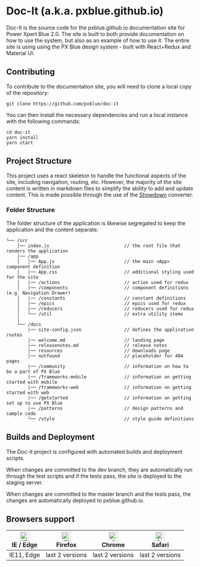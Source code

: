 # Doc-It (a.k.a. pxblue.github.io)

Doc-It is the source code for the pxblue.github.io documentation site for Power Xpert Blue 2.0. The site is built to both provide documentation on how to use the system, but also as an example of how to use it. The entire site is using using the PX Blue design system - built with React+Redux and Material UI.

## Contributing
To contribute to the documentation site, you will need to clone a local copy of the repository:

```
git clone https://github.com/pxblue/doc-it
```

You can then install the necessary dependencies and run a local instance with the following commands:

```
cd doc-it
yarn install
yarn start
```

## Project Structure
This project uses a react skeleton to handle the functional aspects of the site, including navigation, routing, etc. However, the majority of the site content is written in markdown files to simplify the ability to add and update content. This is made possible through the use of the [Showdown](https://github.com/showdownjs/showdown) converter.

### Folder Structure
The folder structure of the application is likewise segregated to keep the application and the content separate.

```
└── /src                                             
    |── index.js                            // the root file that renders the application
    |── /app
    │   |── App.js                          // the main <App> component definition
    │   |── App.css                         // additional styling used for the site
    │   |── /actions                        // action used for redux
    │   |── /components                     // component definitions (e.g. Navigation Drawer)
    │   |── /constants                      // constant definitions
    │   |── /epics                          // epics used for redux
    │   |── /reducers                       // reducers used for redux
    │   └── /util                           // extra utility items
    |
    └── /docs
        |── site-config.json                // defines the application routes
        |── welcome.md                      // landing page
        |── releasenotes.md                 // release notes
        |── resources                       // downloads page
        |── notfound                        // placeholder for 404 pages
        |── /community                      // information on how to be a part of PX Blue
        |── /frameworks-mobile              // information on getting started with mobile
        |── /frameworks-web                 // information on getting started with web
        |── /getstarted                     // information on getting set up to use PX Blue
        |── /patterns                       // design patterns and sample code
        └── /style                          // style guide definitions
```

## Builds and Deployment
The Doc-it project is configured with automated builds and deployment scripts. 

When changes are committed to the dev branch, they are automatically run through the test scripts and if the tests pass, the site is deployed to the staging server.

When changes are committed to the master branch and the tests pass, the changes are automatically deployed to pxblue.github.io.

## Browsers support

| [<img src="https://raw.githubusercontent.com/alrra/browser-logos/master/src/edge/edge_48x48.png" alt="IE / Edge" width="24px" height="24px" />](http://godban.github.io/browsers-support-badges/)</br>IE / Edge | [<img src="https://raw.githubusercontent.com/alrra/browser-logos/master/src/firefox/firefox_48x48.png" alt="Firefox" width="24px" height="24px" />](http://godban.github.io/browsers-support-badges/)</br>Firefox | [<img src="https://raw.githubusercontent.com/alrra/browser-logos/master/src/chrome/chrome_48x48.png" alt="Chrome" width="24px" height="24px" />](http://godban.github.io/browsers-support-badges/)</br>Chrome | [<img src="https://raw.githubusercontent.com/alrra/browser-logos/master/src/safari/safari_48x48.png" alt="Safari" width="24px" height="24px" />](http://godban.github.io/browsers-support-badges/)</br>Safari | 
| --------- | --------- | --------- | --------- | 
| IE11, Edge| last 2 versions| last 2 versions| last 2 versions| 